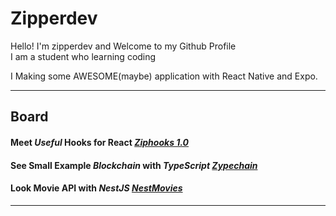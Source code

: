 # Zipperdev

Hello! I'm zipperdev and Welcome to my Github Profile<br/>
I am a student who learning coding

I Making some AWESOME(maybe) application with React Native and Expo.

---
  
## Board

#### Meet _Useful_ Hooks for React [_Ziphooks 1.0_](https://www.npmjs.com/org/ziphooks)
#### See Small Example _Blockchain_ with _TypeScript_ [_Zypechain_](https://github.com/zipperdev/Zypechain)
#### Look Movie API with _NestJS_ [_NestMovies_](https://github.com/zipperdev/NestMovies)

---
